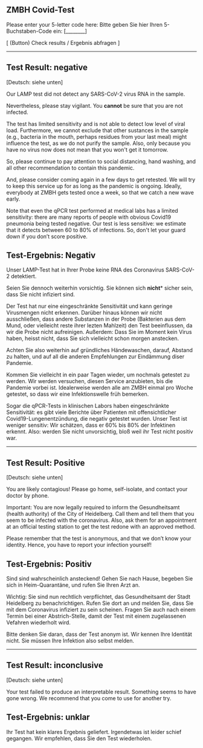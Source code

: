 ## ZMBH Covid-Test

Please enter your 5-letter code here:
Bitte geben Sie hier Ihren 5-Buchstaben-Code ein:  [________]

[ (Button) Check results / Ergebnis abfragen ]



----------


## Test Result: negative

[Deutsch: siehe unten]

Our LAMP test did not detect any SARS-CoV-2 virus RNA in the sample.

Nevertheless, please stay vigilant. You **cannot** be sure that you are not infected.

The test has limited sensitivity and is not able to detect low level of viral load. Furthermore, 
we cannot exclude that other sustances in the sample (e.g., bacteria in the mouth, perhaps 
residues from your last meal) might influence the test, as we do not purify the sample.
Also, only because you have no virus now does not mean that you won't get it tomorrow. 

So, please continue to pay attention to social distancing, hand washing, and all other 
recommendation to contain this pandemic.

And, please consider coming again in a few days to get retested. We will try to keep this service up for
as long as the pandemic is ongoing. Ideally, everybody at ZMBH gets tested once a week, so
that we catch a new wave early.

Note that even the qPCR test performed at medical labs has a limited sensitivity: there are many
reports of people with obvious Covid19 pneumonia being tested negative. Our test is less
sensitive: we estimate that it detects between 60 to 80% of infections. So, don't let your
guard down if you don’t score positive.



## Test-Ergebnis: Negativ

Unser LAMP-Test hat in Ihrer Probe keine RNA des Coronavirus SARS-CoV-2 detektiert.

Seien Sie dennoch weiterhin vorsichtig. Sie können sich **nicht*** sicher sein, dass Sie nicht infiziert sind.

Der Test hat nur eine eingeschränkte Sensitivität und kann geringe Virusmengen nicht erkennen. 
Darüber hinaus können wir nicht ausschließen, dass andere Substanzen in der Probe (Bakterien aus 
dem Mund, oder vielleicht reste ihrer lezten Mahlzeit) den Test beeinflussen, da wir die Probe 
nicht aufreinigen. Außerdem: Dass Sie im Moment kein Virus haben, heisst nicht, dass Sie sich 
vielleicht schon morgen anstecken. 

Achten Sie also weiterhin auf gründliches Händewaschen, darauf, Abstand zu halten, und auf all die 
anderen Empfehlungen zur Eindämmung diser Pandemie.

Kommen Sie vielleicht in ein paar Tagen wieder, um nochmals getestet zu werden. Wir werden versuchen, 
diesen Service anzubieten, bis die Pandemie vorbei ist. Idealerweise werden alle am ZMBH einmal pro 
Woche getestet, so dass wir eine Infektionswelle früh bemerken.

Sogar die qPCR-Tests in klinischen Labors haben eingeschränkte Sensitivität: es gibt viele Berichte 
über Patienten mit offensichtlicher Covid19-Lungenentzündung, die negativ getestet wurden. Unser Test 
ist weniger sensitiv: Wir schätzen, dass er 60% bis 80% der Infektinen erkennt. Also: werden Sie 
nicht unvorsichtig, bloß weil ihr Test nicht positiv war.



----


## Test Result: Positive

[Deutsch: siehe unten]

You are likely contagious! Please go home, self-isolate, and contact your doctor by phone.

Important: You are now legally required to inform the Gesundheitsamt (health authority) of
the City of Heidelberg. Call them and tell them that you seem to be infected with the
coronavirus. Also, ask them for an appointment at an official testing station to get the test
redone with an approved method.

Please remember that the test is anonymous, and that we don’t know your identity. Hence,
you have to report your infection yourself!


## Test-Ergebnis: Positiv

Sind sind wahrscheinlich ansteckend! Gehen Sie nach Hause, begeben Sie sich in Heim-Quarantäne, 
und rufen Sie Ihren Arzt an.

Wichtig: Sie sind nun rechtlich verpflichtet, das Gesundheitsamt der Stadt Heidelberg zu 
benachrichtigen. Rufen Sie dort an und melden Sie, dass Sie mit dem Coronavirus infiziert 
zu sein scheinen. Fragen Sie auch nach einem Termin bei einer Abstrich-Stelle, damit der 
Test mit einem zugelassenen Vefahren wiederholt wird.

Bitte denken Sie daran, dass der Test anonym ist. Wir kennen Ihre Identität nicht. Sie 
müssen Ihre Infektion also selbst melden.


---

## Test Result: inconclusive

[Deutsch: siehe unten]

Your test failed to produce an interpretable result. Something seems to have gone wrong. We 
recommend that you come to use for another try.


## Test-Ergebnis: unklar

Ihr Test hat kein klares Ergebnis geliefert. Irgendetwas ist leider schief gegangen. Wir 
empfehlen, dass Sie den Test wiederholen.


